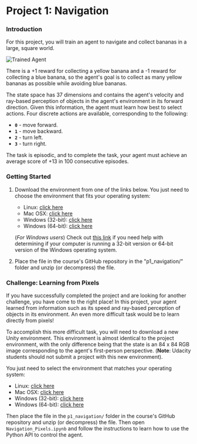 [//]: # (Image References)

[image1]: https://user-images.githubusercontent.com/10624937/42135619-d90f2f28-7d12-11e8-8823-82b970a54d7e.gif "Trained Agent"

# Project 1: Navigation

### Introduction

For this project, you will train an agent to navigate and collect bananas in a large, square world.  

![Trained Agent][image1]

There is a +1 reward for collecting a yellow banana and a -1 reward for collecting a blue banana, so the agent's goal is to collect as many yellow bananas as possible while avoiding blue bananas.

The state space has 37 dimensions and contains the agent's velocity and ray-based perception of objects in the agent's environment in its forward direction. Given this information, the agent must learn how best to select actions. Four discrete actions are available, corresponding to the following:

- **`0`** - move forward.
- **`1`** - move backward.
- **`2`** - turn left.
- **`3`** - turn right.

The task is episodic, and to complete the task, your agent must achieve an average score of +13 in 100 consecutive episodes.

### Getting Started

1. Download the environment from one of the links below.  You just need to choose the environment that fits your operating system:
    - Linux: [click here](https://s3-us-west-1.amazonaws.com/udacity-drlnd/P1/Banana/Banana_Linux.zip)
    - Mac OSX: [click here](https://s3-us-west-1.amazonaws.com/udacity-drlnd/P1/Banana/Banana.app.zip)
    - Windows (32-bit): [click here](https://s3-us-west-1.amazonaws.com/udacity-drlnd/P1/Banana/Banana_Windows_x86.zip)
    - Windows (64-bit): [click here](https://s3-us-west-1.amazonaws.com/udacity-drlnd/P1/Banana/Banana_Windows_x86_64.zip)
    
    (_For Windows users_) Check out [this link](https://support.microsoft.com/en-us/help/827218/how-to-determine-whether-a-computer-is-running-a-32-bit-version-or-64) if you need help with determining if your computer is running a 32-bit version or 64-bit version of the Windows operating system.

2. Place the file in the course's GitHub repository in the "p1_navigation/" folder and unzip (or decompress) the file. 
 

### Challenge: Learning from Pixels

If you have successfully completed the project and are looking for another challenge, you have come to the right place!  In this project, your agent learned from information such as its speed and ray-based perception of objects in its environment.  An even more difficult task would be to learn directly from pixels!

To accomplish this more difficult task, you will need to download a new Unity environment.  This environment is almost identical to the project environment, with the only difference being that the state is an 84 x 84 RGB image corresponding to the agent's first-person perspective.  (**Note**: Udacity students should not submit a project with this new environment).

You just need to select the environment that matches your operating system:
- Linux: [click here](https://s3-us-west-1.amazonaws.com/udacity-drlnd/P1/Banana/VisualBanana_Linux.zip)
- Mac OSX: [click here](https://s3-us-west-1.amazonaws.com/udacity-drlnd/P1/Banana/VisualBanana.app.zip)
- Windows (32-bit): [click here](https://s3-us-west-1.amazonaws.com/udacity-drlnd/P1/Banana/VisualBanana_Windows_x86.zip)
- Windows (64-bit): [click here](https://s3-us-west-1.amazonaws.com/udacity-drlnd/P1/Banana/VisualBanana_Windows_x86_64.zip)

Then place the file in the `p1_navigation/` folder in the course's GitHub repository and unzip (or decompress) the file.  Then open `Navigation_Pixels.ipynb` and follow the instructions to learn how to use the Python API to control the agent.
